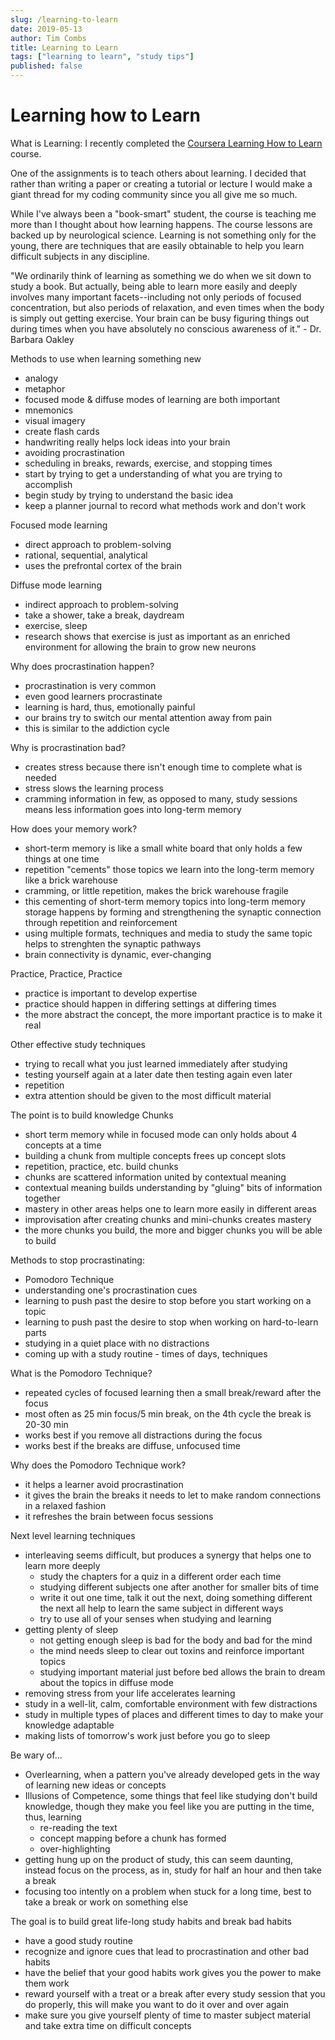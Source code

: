 ```yaml
---
slug: /learning-to-learn
date: 2019-05-13
author: Tim Combs
title: Learning to Learn
tags: ["learning to learn", "study tips"]
published: false
---
```


# Learning how to Learn

What is Learning:
I recently completed the [Coursera Learning How to Learn](https://www.coursera.org/learn/learning-how-to-learn/ 'Coursera Learning How to Learn course webpage') course.

One of the assignments is to teach others about learning. I decided that rather than writing a paper or creating a tutorial or lecture I would make a giant thread for my coding community since you all give me so much.

While I've always been a "book-smart" student, the course is teaching me more than I thought about how learning happens. The course lessons are backed up by neurological science. Learning is not something only for the young, there are techniques that are easily obtainable to help you learn difficult subjects in any discipline.

"We ordinarily think of learning as something we do when we sit down to study a book. But actually, being able to learn more easily and deeply involves many important facets--including not only periods of focused concentration, but also periods of relaxation, and even times when the body is simply out getting exercise. Your brain can be busy figuring things out during times when you have absolutely no conscious awareness of it." - Dr. Barbara Oakley

Methods to use when learning something new

- analogy
- metaphor
- focused mode & diffuse modes of learning are both important
- mnemonics
- visual imagery
- create flash cards
- handwriting really helps lock ideas into your brain
- avoiding procrastination
- scheduling in breaks, rewards, exercise, and stopping times
- start by trying to get a understanding of what you are trying to accomplish
- begin study by trying to understand the basic idea
- keep a planner journal to record what methods work and don't work

Focused mode learning

- direct approach to problem-solving
- rational, sequential, analytical
- uses the prefrontal cortex of the brain

Diffuse mode learning

- indirect approach to problem-solving
- take a shower, take a break, daydream
- exercise, sleep
- research shows that exercise is just as important as an enriched environment for allowing the brain to grow new neurons

Why does procrastination happen?

- procrastination is very common
- even good learners procrastinate
- learning is hard, thus, emotionally painful
- our brains try to switch our mental attention away from pain
- this is similar to the addiction cycle

Why is procrastination bad?

- creates stress because there isn't enough time to complete what is needed
- stress slows the learning process
- cramming information in few, as opposed to many, study sessions means less information goes into long-term memory

How does your memory work?

- short-term memory is like a small white board that only holds a few things at one time
- repetition "cements" those topics we learn into the long-term memory like a brick warehouse
- cramming, or little repetition, makes the brick warehouse fragile
- this cementing of short-term memory topics into long-term memory storage happens by forming and strengthening the synaptic connection through repetition and reinforcement
- using multiple formats, techniques and media to study the same topic helps to strenghten the synaptic pathways
- brain connectivity is dynamic, ever-changing

Practice, Practice, Practice

- practice is important to develop expertise
- practice should happen in differing settings at differing times
- the more abstract the concept, the more important practice is to make it real

Other effective study techniques

- trying to recall what you just learned immediately after studying
- testing yourself again at a later date then testing again even later
- repetition
- extra attention should be given to the most difficult material

The point is to build knowledge Chunks

- short term memory while in focused mode can only holds about 4 concepts at a time
- building a chunk from multiple concepts frees up concept slots
- repetition, practice, etc. build chunks
- chunks are scattered information united by contextual meaning
- contextual meaning builds understanding by "gluing" bits of information together
- mastery in other areas helps one to learn more easily in different areas
- improvisation after creating chunks and mini-chunks creates mastery
- the more chunks you build, the more and bigger chunks you will be able to build

Methods to stop procrastinating:

- Pomodoro Technique
- understanding one's procrastination cues
- learning to push past the desire to stop before you start working on a topic
- learning to push past the desire to stop when working on hard-to-learn parts
- studying in a quiet place with no distractions
- coming up with a study routine - times of days, techniques

What is the Pomodoro Technique?

- repeated cycles of focused learning then a small break/reward after the focus
- most often as 25 min focus/5 min break, on the 4th cycle the break is 20-30 min
- works best if you remove all distractions during the focus
- works best if the breaks are diffuse, unfocused time

Why does the Pomodoro Technique work?

- it helps a learner avoid procrastination
- it gives the brain the breaks it needs to let to make random connections in a relaxed fashion
- it refreshes the brain between focus sessions

Next level learning techniques

- interleaving seems difficult, but produces a synergy that helps one to learn more deeply
  - study the chapters for a quiz in a different order each time
  - studying different subjects one after another for smaller bits of time
  - write it out one time, talk it out the next, doing something different the next all help to learn the same subject in different ways
  - try to use all of your senses when studying and learning
- getting plenty of sleep
  - not getting enough sleep is bad for the body and bad for the mind
  - the mind needs sleep to clear out toxins and reinforce important topics
  - studying important material just before bed allows the brain to dream about the topics in diffuse mode
- removing stress from your life accelerates learning
- study in a well-lit, calm, comfortable environment with few distractions
- study in multiple types of places and different times to day to make your knowledge adaptable
- making lists of tomorrow's work just before you go to sleep

Be wary of...

- Overlearning, when a pattern you've already developed gets in the way of learning new ideas or concepts
- Illusions of Competence, some things that feel like studying don't build knowledge, though they make you feel like you are putting in the time, thus, learning
  - re-reading the text
  - concept mapping before a chunk has formed
  - over-highlighting
- getting hung up on the product of study, this can seem daunting, instead focus on the process, as in, study for half an hour and then take a break
- focusing too intently on a problem when stuck for a long time, best to take a break or work on something else

The goal is to build great life-long study habits and break bad habits

- have a good study routine
- recognize and ignore cues that lead to procrastination and other bad habits
- have the belief that your good habits work gives you the power to make them work
- reward yourself with a treat or a break after every study session that you do properly, this will make you want to do it over and over again
- make sure you give yourself plenty of time to master subject material and take extra time on difficult concepts
